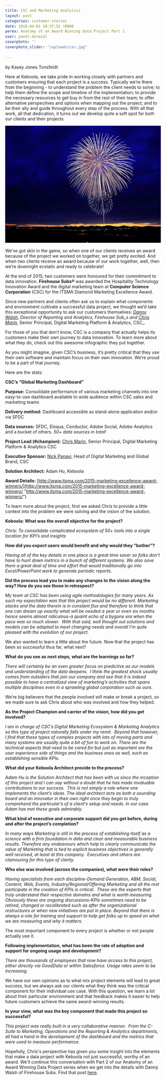 ```yaml
---
title: CSC and Marketing Analytics
layout: post
categories: customer-stories
date: 2018-04-01 10:37:52 +0000
perex: Anatomy of an Award Winning Data Project Part 1
user: pavel-dolezal
coverphoto: ''
coverphoto_slider: "/uploads/csc.jpg"

---
```

by Kasey Jones Tonsfeldt

Here at Keboola, we take pride in working closely with partners and customers ensuring that each project is a success. Typically we’re there from the beginning - to understand the problem the client needs to solve; to help them define the scope and timeline of the implementation; to provide the necessary resources to get buy in from the rest of their team; to offer alternative perspectives and options when mapping out the project; and to be their ally and guide throughout every step of the process. With all that work, all that dedication, it turns out we develop quite a soft spot for both our clients and their projects.

![](/uploads/cscArticle1.jpg)

We’ve got skin in the game, so when one of our clients receives an award because of the project we worked on together, we get pretty excited. And when two clients receive an award because of our work together, well, then we’re downright ecstatic and ready to celebrate!

At the end of 2015, two customers were honoured for their commitment to data innovation. **Firehouse Subs®** was awarded the Hospitality Technology Innovation Award and the digital marketing team at **Computer Science Corporation** (CSC) for the ITSMA Diamond Marketing Excellence Award.

Since new partners and clients often ask us to explain what components and environment cultivate a successful data project, we thought we’d take this exceptional opportunity to ask our customers themselves: [_Danny Walsh_](https://www.linkedin.com/in/dwalsh79)_, Director of Reporting and Analytics, Firehouse Sub_s and_ [_Chris Marin_](https://www.linkedin.com/in/christopher-marin-7792474), Senior Principal, Digital Marketing Platform & Analytics, CSC_.

For those of you that don’t know, CSC is a company that actually helps its customers make their own journey to data innovation. To learn more about what they do, check out this awesome infographic they put together.

As you might imagine, given CSC’s business, it’s pretty critical that they use their own software and maintain focus on their own innovation. We’re proud to be a part of that journey.

Here are the stats:

**CSC’s “Global Marketing Dashboard”**

**Purpose:** Consolidate performance of various marketing channels into one easy-to-use dashboard available to wide audience within CSC sales and marketing teams

**Delivery method:** Dashboard accessible as stand-alone application and/or via SFDC

**Data sources:** SFDC, Eloqua, Conductor, Adobe Social, Adobe Analytics and a bucket of others. _50+ data sources in total!_

**Project Lead (#champion):** [Chris Marin](https://www.linkedin.com/in/christopher-marin-7792474), Senior Principal, Digital Marketing Platform & Analytics CSC

**Executive Sponsor:** [Nick Panayi](https://www.linkedin.com/in/nickpanayi), Head of Digital Marketing and Global Brand, CSC

**Solution Architect:** Adam Hu, Keboola

**Award Details:** [http://www.itsma.com/2015-marketing-excellence-award-winners/](http://www.itsma.com/2015-marketing-excellence-award-winners/ "http://www.itsma.com/2015-marketing-excellence-award-winners/")

To learn more about the project, first we asked Chris to provide a little context into the problem we were solving and the vision of the solution.

**Keboola: What was the overall objective for the project?**

_Chris: To consolidate complicated ecosystem of 50+ tools into a single location for KPI’s and insights_

**How did you expect users would benefit and why would they “bother”?**

_Having all of the key details in one place is a great time saver so folks don’t have to hunt down metrics in a bunch of different systems. We also save them a great deal of time and effort that would traditionally go into Excel/PowerPoint work to generate periodic reports._

**Did the process lead you to make any changes to the vision along the way? How do you see those in retrospect?**

_My team at CSC has been using agile methodologies for many years. As such my expectation was that this project would be no different. Marketing stacks and the data therein is in constant flux and therefore to think that one can dream up exactly what will be needed a year or even six months hence seems almost ridiculous-a quaint echo of a bygone era when the pace was so much slower.  With that said, well thought out solutions and models can be adapted to meet changing needs and overall I’m quite pleased with the evolution of our project._

We also wanted to learn a little about the future. Now that the project has been so successful thus far, what next?

**What do you see as next steps, what are the learnings so far?**

_There will certainly be an even greater focus on predictive as our models and understanding of the data deepens.  I think the greatest shock usually comes from outsiders that join our company and see that it is indeed possible to have a centralized view of marketing’s activities that spans multiple disciplines even in a sprawling global corporation such as ours._

We’re big believers that the people involved will make or break a project, so we made sure to ask Chris about who was involved and how they helped.

**As the Project Champion and carrier of the vision, how did you get involved?**

_I am in charge of CSC’s Digital Marketing Ecosystem & Marketing Analytics so this type of project naturally falls under my remit.  Beyond that however, I find that these types of complex projects with lots of moving parts and many systems are usually quite a bit of fun to work on. There are the technical aspects that need to be cared for but just as important are the user experience side of things and the business ones as well, such as establishing sensible KPIs._

**What did your Keboola Architect provide to the process?**

_Adam Hu is the Solution Architect that has been with us since the inception of this project and I can say without a doubt that he has made invaluable contributions to our success.  This is not simply a role where one implements the client’s ideas.  The ideal architect acts as both a sounding board and an innovator in their own right once they begin to truly comprehend the particular’s of a client’s setup and needs. In our case Adam has met these goals admirably._

**What kind of executive and corporate support did you get before, during and after the project’s completion?**

_In many ways Marketing is still in the process of establishing itself as a science with a firm foundation in data and clear and measurable business results. Therefore any endeavours which help to clearly communicate the value of Marketing that is tied to explicit business objectives is generally well received, at least at this company.  Executives and others are clamouring for this type of clarity._

**Who else was involved (across the companies), what were their roles?**

_Having specialists from each discipline-Demand Generation, ABM, Social, Content, Web, Events, Industry/Regional/Offering Marketing and all the rest participate in the creation of KPIs is critical.  These are the experts that truly understand their respective domains and what is worth measuring. Obviously these are ongoing discussions-KPIs sometimes need to be retired, changed or recalibrated such as after the organizational restructures or when new initiatives are put in place. Beyond that there is always a role for training and support to help get folks up to speed on what we are measuring and why it matters._

The most important component to every project is whether or not people actually use it.

**Following implementation, what has been the rate of adoption and support for ongoing usage and development?**

_There are thousands of employees that now have access to this project, either directly via GoodData or within Salesforce. Usage rates seem to be increasing._

We have our own opinions as to what mix project elements will lead to great success, but we always ask our clients what they think was the critical component for their individual use case. With this question, we learn a lot about their particular environment and that feedback makes it easier to help future customers achieve the same award-winning results.

**In your view, what was the key component that made this project so successful?**

_This project was really built in a very collaborative manner.  From the C-Suite to Marketing, Operations and the Reporting & Analytics departments, all had a hand in the development of the dashboard and the metrics that were used to measure performance._

Hopefully, Chris's perspective has given you some insight into the elements that make a data project with Keboola not just successful, worthy of an award. We'll continue this conversation with Part 2 of our Anatomy of an Award Winning Data Project series when we get into the details with Danny Walsh of Firehouse Subs. Find that post [here](http://blog.keboola.com/anatomy-of-an-award-winning-data-project-part-2-firehouse-subs-station-pulse-bi-dashboard).